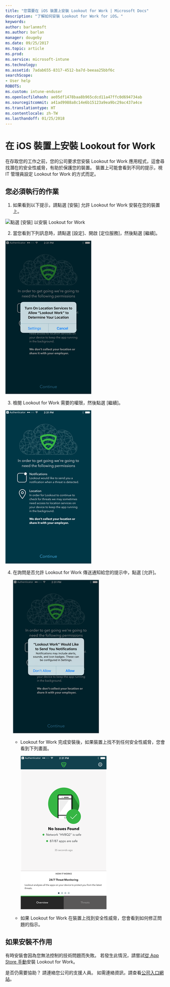 ```yaml
---
title: "您需要在 iOS 裝置上安裝 Lookout for Work | Microsoft Docs"
description: "了解如何安裝 Lookout for Work for iOS。"
keywords: 
author: barlanmsft
ms.author: barlan
manager: dougeby
ms.date: 09/25/2017
ms.topic: article
ms.prod: 
ms.service: microsoft-intune
ms.technology: 
ms.assetid: 7adab655-8317-4512-ba7d-beeaa25bbf6c
searchScope:
- User help
ROBOTS: 
ms.custom: intune-enduser
ms.openlocfilehash: ae05df1478baa8b965cdcd11a47ffc0d694734ab
ms.sourcegitcommit: a41ad9988a8c14e6b15123a9ea9bc29ac437a4ce
ms.translationtype: HT
ms.contentlocale: zh-TW
ms.lasthandoff: 01/25/2018
---
```

# <a name="install-lookout-for-work-on-your-ios-device"></a>在 iOS 裝置上安裝 Lookout for Work


在存取您的工作之前，您的公司要求您安裝 Lookout for Work 應用程式，這會尋找潛在的安全性威脅，有助於保護您的裝置。 裝置上可能會看到不同的提示，視 IT 管理員設定 Lookout for Work 的方式而定。


## <a name="what-you-need-to-do"></a>您必須執行的作業

1.  如果看到以下提示，請點選 [安裝] 允許 Lookout for Work 安裝在您的裝置上。

  ![點選 [安裝] 以安裝 Lookout for Work](./media/ios-mtd-install-app-request.png)

2. 當您看到下列訊息時，請點選 [設定]、開啟 [定位服務]，然後點選 [繼續]。

  ![依序點選 [設定] 及 [定位服務]](./media/ios-lfw-allow-location-services.png)

3. 檢閱 Lookout for Work 需要的權限，然後點選 [繼續]。

  ![您現已連線至 Lookout for Work](./media/ios-lfw-permissions-lookout-needs.png)

4. 在詢問是否允許 Lookout for Work 傳送通知給您的提示中，點選 [允許]。

     ![依序點選 [設定] 及 [定位服務]](./media/ios-lfw-allow-notifications.png)

   * Lookout for Work 完成安裝後，如果裝置上找不到任何安全性威脅，您會看到下列畫面。

     ![Lookout for Work 沒有找到任何安全性威脅](./media/ios-lfw-no-threats-found.png)

   * 如果 Lookout for Work 在裝置上找到安全性威脅，您會看到如何修正問題的指示。

## <a name="if-the-installation-doesnt-work"></a>如果安裝不作用

有時安裝會因為您無法控制的技術問題而失敗。 若發生此情況，請嘗試[從 App Store 手動](https://itunes.apple.com/app/lookout-for-work/id997193468)安裝 Lookout for Work。

是否仍需要協助？ 請連絡您公司的支援人員。 如需連絡資訊，請查看[公司入口網站](https://portal.manage.microsoft.com#HelpDeskDialog)。


